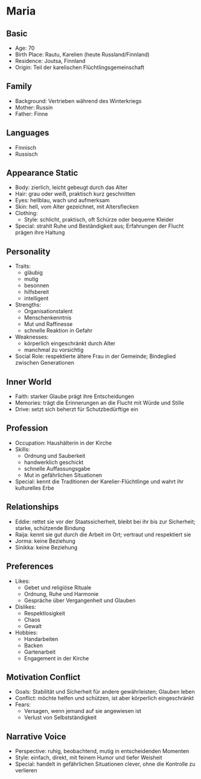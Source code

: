 # Maria

## Basic

- Age: 70
- Birth Place: Rautu, Karelien (heute Russland/Finnland)
- Residence: Joutsa, Finnland
- Origin: Teil der karelischen Flüchtlingsgemeinschaft

## Family

- Background: Vertrieben während des Winterkriegs
- Mother: Russin
- Father: Finne

## Languages

- Finnisch
- Russisch

## Appearance Static

- Body: zierlich, leicht gebeugt durch das Alter
- Hair: grau oder weiß, praktisch kurz geschnitten
- Eyes: hellblau, wach und aufmerksam
- Skin: hell, vom Alter gezeichnet, mit Altersflecken
- Clothing:
  - Style: schlicht, praktisch, oft Schürze oder bequeme Kleider
- Special: strahlt Ruhe und Beständigkeit aus; Erfahrungen der Flucht prägen ihre Haltung

## Personality

- Traits:
  - gläubig
  - mutig
  - besonnen
  - hilfsbereit
  - intelligent
- Strengths:
  - Organisationstalent
  - Menschenkenntnis
  - Mut und Raffinesse
  - schnelle Reaktion in Gefahr
- Weaknesses:
  - körperlich eingeschränkt durch Alter
  - manchmal zu vorsichtig
- Social Role: respektierte ältere Frau in der Gemeinde; Bindeglied zwischen Generationen

## Inner World

- Faith: starker Glaube prägt ihre Entscheidungen
- Memories: trägt die Erinnerungen an die Flucht mit Würde und Stille
- Drive: setzt sich beherzt für Schutzbedürftige ein

## Profession

- Occupation: Haushälterin in der Kirche
- Skills:
  - Ordnung und Sauberkeit
  - handwerklich geschickt
  - schnelle Auffassungsgabe
  - Mut in gefährlichen Situationen
- Special: kennt die Traditionen der Karelier-Flüchtlinge und wahrt ihr kulturelles Erbe

## Relationships

- Eddie: rettet sie vor der Staatssicherheit, bleibt bei ihr bis zur Sicherheit; starke, schützende Bindung
- Raija: kennt sie gut durch die Arbeit im Ort; vertraut und respektiert sie
- Jorma: keine Beziehung
- Sinikka: keine Beziehung

## Preferences

- Likes:
  - Gebet und religiöse Rituale
  - Ordnung, Ruhe und Harmonie
  - Gespräche über Vergangenheit und Glauben
- Dislikes:
  - Respektlosigkeit
  - Chaos
  - Gewalt
- Hobbies:
  - Handarbeiten
  - Backen
  - Gartenarbeit
  - Engagement in der Kirche

## Motivation Conflict

- Goals: Stabilität und Sicherheit für andere gewährleisten; Glauben leben
- Conflict: möchte helfen und schützen, ist aber körperlich eingeschränkt
- Fears:
  - Versagen, wenn jemand auf sie angewiesen ist
  - Verlust von Selbstständigkeit

## Narrative Voice

- Perspective: ruhig, beobachtend, mutig in entscheidenden Momenten
- Style: einfach, direkt, mit feinem Humor und tiefer Weisheit
- Special: handelt in gefährlichen Situationen clever, ohne die Kontrolle zu verlieren

